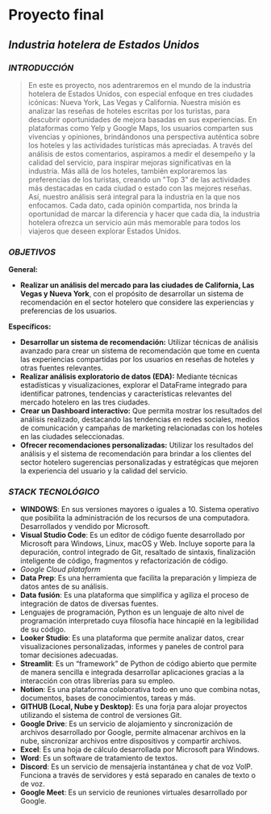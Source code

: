 # **Proyecto final**

## *Industria hotelera de Estados Unidos*

### *INTRODUCCIÓN*

> En este es proyecto, nos adentraremos en el mundo de la industria hotelera de Estados Unidos, con especial enfoque en tres ciudades icónicas: Nueva York, Las Vegas y California. Nuestra misión es analizar las reseñas de hoteles escritas por los turistas, para descubrir oportunidades de mejora basadas en sus experiencias.
En plataformas como Yelp y Google Maps, los usuarios comparten sus vivencias y opiniones, brindándonos una perspectiva auténtica sobre los hoteles y las actividades turísticas más apreciadas. A través del análisis de estos comentarios, aspiramos a medir el desempeño y la calidad del servicio, para inspirar mejoras significativas en la industria.
Más allá de los hoteles, también exploraremos las preferencias de los turistas, creando un "Top 3" de las actividades más destacadas en cada ciudad o estado con las mejores reseñas. Así, nuestro análisis será integral para la industria en la que nos enfocamos.
Cada dato, cada opinión compartida, nos brinda la oportunidad de marcar la diferencia y hacer que cada día, la industria hotelera ofrezca un servicio aún más memorable para todos los viajeros que deseen explorar Estados Unidos.

### *OBJETIVOS*

**General:**
- **Realizar un análisis del mercado para las ciudades de California, Las Vegas y Nueva York**, con el propósito de desarrollar un sistema de recomendación en el sector hotelero que considere las experiencias y preferencias de los usuarios.

**Específicos:**
- **Desarrollar un sistema de recomendación:** Utilizar técnicas de análisis avanzado para crear un sistema de recomendación que tome en cuenta las experiencias compartidas por los usuarios en reseñas de hoteles y otras fuentes relevantes.
- **Realizar análisis exploratorio de datos (EDA):** Mediante técnicas estadísticas y visualizaciones, explorar el DataFrame integrado para identificar patrones, tendencias y características relevantes del mercado hotelero en las tres ciudades.
- **Crear un Dashboard interactivo:** Que permita mostrar los resultados del análisis realizado, destacando las tendencias en redes sociales, medios de comunicación y campañas de marketing relacionadas con los hoteles en las ciudades seleccionadas.
- **Ofrecer recomendaciones personalizadas:** Utilizar los resultados del análisis y el sistema de recomendación para brindar a los clientes del sector hotelero sugerencias personalizadas y estratégicas que mejoren la experiencia del usuario y la calidad del servicio.

### *STACK TECNOLÓGICO*

- **WINDOWS**: En sus versiones mayores o iguales a 10. Sistema operativo que posibilita la administración de los recursos de una computadora. Desarrollados y vendido por Microsoft.
- **Visual Studio Code**: Es un editor de código fuente desarrollado por Microsoft para Windows, Linux, macOS y Web. Incluye soporte para la depuración, control integrado de Git, resaltado de sintaxis, finalización inteligente de código, fragmentos y refactorización de código.
- *Google Cloud plataform*
- **Data Prep**: Es una herramienta que facilita la preparación y limpieza de datos antes de su análisis.
- **Data fusión**: Es una plataforma que simplifica y agiliza el proceso de integración de datos de diversas fuentes. 
- Lenguajes de programación, Python es un lenguaje de alto nivel de programación interpretado cuya filosofía hace hincapié en la legibilidad de su código.
- **Looker Studio**: Es una plataforma que permite analizar datos, crear visualizaciones personalizadas, informes y paneles de control para tomar decisiones adecuadas.
- **Streamlit**: Es un “framework” de Python de código abierto que permite de manera sencilla e integrada desarrollar aplicaciones gracias a la interacción con otras librerías para su empleo.
- **Notion**: Es una plataforma colaborativa todo en uno que combina notas, documentos, bases de conocimientos, tareas y más.
- **GITHUB (Local, Nube y Desktop)**: Es una forja para alojar proyectos utilizando el sistema de control de versiones Git.
- **Google Drive**: Es un servicio de alojamiento y sincronización de archivos desarrollado por Google, permite almacenar archivos en la nube, sincronizar archivos entre dispositivos y compartir archivos.
- **Excel**: Es una hoja de cálculo desarrollada por Microsoft para Windows.
- **Word**: Es un software de tratamiento de textos.
- **Discord**: Es un servicio de mensajería instantánea y chat de voz VolP. Funciona a través de servidores y está separado en canales de texto o de voz.
- **Google Meet**: Es un servicio de reuniones virtuales desarrollado por Google.
